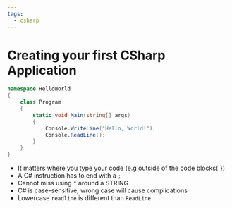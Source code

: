 ```yaml
---
tags:
  - csharp
---
```

# Creating your first CSharp Application
```c#
namespace HelloWorld
{
    class Program
    {
        static void Main(string[] args)
        {
            Console.WriteLine("Hello, World!");
            Console.ReadLine();
        }
    }
}

```
* It matters where you type your code (e.g outside of the code blocks{ })
* A C# instruction has to end with a `;`
* Cannot miss using `"` around a STRING
* C# is case-sensitive, wrong case will cause complications
* Lowercase `readline` is different than `ReadLine`




